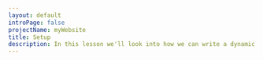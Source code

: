 ```yaml
---
layout: default
introPage: false
projectName: myWebsite
title: Setup
description: In this lesson we'll look into how we can write a dynamic website and have static files produced, so we can host it as a simple website, on services such as Github Pages.
---
```

